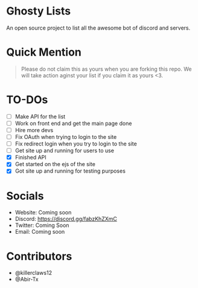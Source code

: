 # Ghosty Lists

An open source project to list all the awesome bot of discord and servers.

# Quick Mention
> Please do not claim this as yours when you are forking this repo. We will take action aginst your list if you claim it as yours <3.

# TO-DOs
- [ ] Make API for the list
- [ ] Work on front end and get the main page done
- [ ] Hire more devs
- [ ] Fix OAuth when trying to login to the site
- [ ] Fix redirect login when you try to login to the site
- [ ] Get site up and running for users to use
- [x] Finished API
- [x] Get started on the ejs of the site 
- [x] Got site up and running for testing purposes

# Socials

- Website: Coming soon
- Discord: https://discord.gg/fabzKhZXmC
- Twitter: Coming Soon
- Email: Coming soon

# Contributors

- @killerclaws12
- @Abir-Tx
